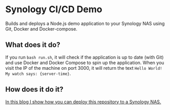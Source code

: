 # Synology CI/CD Demo
Builds and deploys a Node.js demo application to your Synology NAS using Git, Docker and Docker-compose. 

## What does it do?
If you run `bash run.sh`, it will check if the application is up to date (with Git) and use 
Docker and Docker Compose to spin up the application. When you visit the IP of the machine on 
port 3000, it will return the text `Hello World! My watch says: {server-time}`.

## How does it do it?
<a href="https://keestalkstech.com/2019/11/docker-on-synology-from-git-to-running-container-the-easy-way/">In this blog I show how you can deploy this repository to a Synology NAS.</a>
